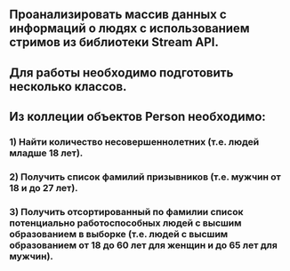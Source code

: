 ## Проанализировать массив данных с информаций о людях с использованием стримов из библиотеки Stream API.
## Для работы необходимо подготовить несколько классов.
## Из коллеции объектов Person необходимо: 
### 1) Найти количество несовершеннолетних (т.е. людей младше 18 лет). 
### 2) Получить список фамилий призывников (т.е. мужчин от 18 и до 27 лет).
### 3) Получить отсортированный по фамилии список потенциально работоспособных людей с высшим образованием в выборке (т.е. людей с высшим образованием от 18 до 60 лет для женщин и до 65 лет для мужчин).
